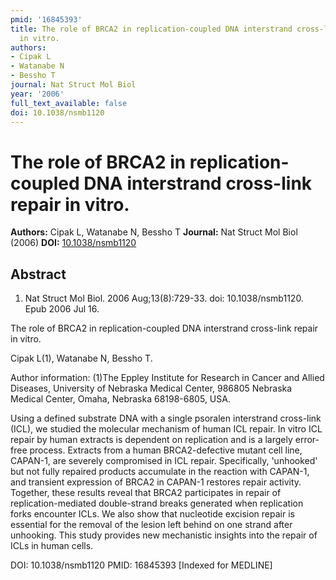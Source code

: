 ```yaml
---
pmid: '16845393'
title: The role of BRCA2 in replication-coupled DNA interstrand cross-link repair
  in vitro.
authors:
- Cipak L
- Watanabe N
- Bessho T
journal: Nat Struct Mol Biol
year: '2006'
full_text_available: false
doi: 10.1038/nsmb1120
---
```


# The role of BRCA2 in replication-coupled DNA interstrand cross-link repair in vitro.
**Authors:** Cipak L, Watanabe N, Bessho T
**Journal:** Nat Struct Mol Biol (2006)
**DOI:** [10.1038/nsmb1120](https://doi.org/10.1038/nsmb1120)

## Abstract

1. Nat Struct Mol Biol. 2006 Aug;13(8):729-33. doi: 10.1038/nsmb1120. Epub 2006
Jul  16.

The role of BRCA2 in replication-coupled DNA interstrand cross-link repair in 
vitro.

Cipak L(1), Watanabe N, Bessho T.

Author information:
(1)The Eppley Institute for Research in Cancer and Allied Diseases, University 
of Nebraska Medical Center, 986805 Nebraska Medical Center, Omaha, Nebraska 
68198-6805, USA.

Using a defined substrate DNA with a single psoralen interstrand cross-link 
(ICL), we studied the molecular mechanism of human ICL repair. In vitro ICL 
repair by human extracts is dependent on replication and is a largely error-free 
process. Extracts from a human BRCA2-defective mutant cell line, CAPAN-1, are 
severely compromised in ICL repair. Specifically, 'unhooked' but not fully 
repaired products accumulate in the reaction with CAPAN-1, and transient 
expression of BRCA2 in CAPAN-1 restores repair activity. Together, these results 
reveal that BRCA2 participates in repair of replication-mediated double-strand 
breaks generated when replication forks encounter ICLs. We also show that 
nucleotide excision repair is essential for the removal of the lesion left 
behind on one strand after unhooking. This study provides new mechanistic 
insights into the repair of ICLs in human cells.

DOI: 10.1038/nsmb1120
PMID: 16845393 [Indexed for MEDLINE]
